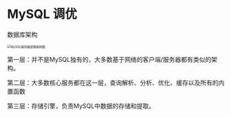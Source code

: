 # MySQL 调优

数据库架构



<img src="https://tva1.sinaimg.cn/large/007S8ZIlly1ghccjtmesuj30de0j20vi.jpg" alt="MySQL服务器逻辑架构图" style="zoom: 50%;" />

第一层：并不是MySQL独有的，大多数基于网络的客户端/服务器都有类似的架构。

第二层：大多数核心服务都在这一层，查询解析、分析、优化、缓存以及所有的内置函数

第三层：存储引擎，负责MySQL中数据的存储和提取。

































































































































































































































































































































































